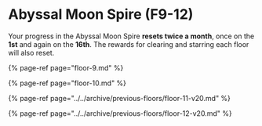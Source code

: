 # Abyssal Moon Spire \(F9-12\)

Your progress in the Abyssal Moon Spire **resets twice a month**, once on the **1st** and again on the **16th**. The rewards for clearing and starring each floor will also reset.

{% page-ref page="floor-9.md" %}

{% page-ref page="floor-10.md" %}

{% page-ref page="../../archive/previous-floors/floor-11-v20.md" %}

{% page-ref page="../../archive/previous-floors/floor-12-v20.md" %}

